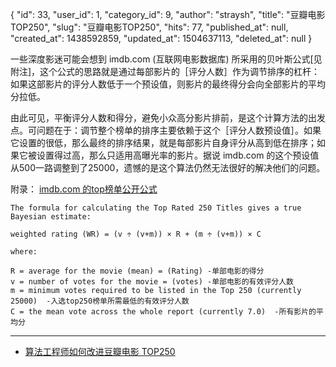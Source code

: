 {
    "id": 33,
    "user_id": 1,
    "category_id": 9,
    "author": "straysh",
    "title": "豆瓣电影TOP250",
    "slug": "豆瓣电影TOP250",
    "hits": 77,
    "published_at": null,
    "created_at": 1438592859,
    "updated_at": 1504637113,
    "deleted_at": null
}

一些深度影迷可能会想到 imdb.com (互联网电影数据库) 所采用的贝叶斯公式[见附注]，这个公式的思路就是通过每部影片的［评分人数］作为调节排序的杠杆：如果这部影片的评分人数低于一个预设值，则影片的最终得分会向全部影片的平均分拉低。

由此可见，平衡评分人数和得分，避免小众高分影片排前，是这个计算方法的出发点。可问题在于：调节整个榜单的排序主要依赖于这个［评分人数预设值］。如果它设置的很低，那么最终的排序结果，就是每部影片自身评分从高到低在排序；如果它被设置得过高，那么只适用高曝光率的影片。据说 imdb.com 的这个预设值从500一路调整到了25000，遗憾的是这个算法仍然无法很好的解决他们的问题。

附录： [imdb.com 的top榜单公开公式](http://www.imdb.com/chart/top)
```
The formula for calculating the Top Rated 250 Titles gives a true Bayesian estimate:

weighted rating (WR) = (v ÷ (v+m)) × R + (m ÷ (v+m)) × C

where:

R = average for the movie (mean) = (Rating) -单部电影的得分
v = number of votes for the movie = (votes) -单部电影的有效评分人数
m = minimum votes required to be listed in the Top 250 (currently 25000)  -入选top250榜单所需最低的有效评分人数
C = the mean vote across the whole report (currently 7.0)  -所有影片的平均分
```

---

* [算法工程师如何改进豆瓣电影 TOP250][1]

[1]:http://blog.douban.com/douban/2013/07/04/2630/
